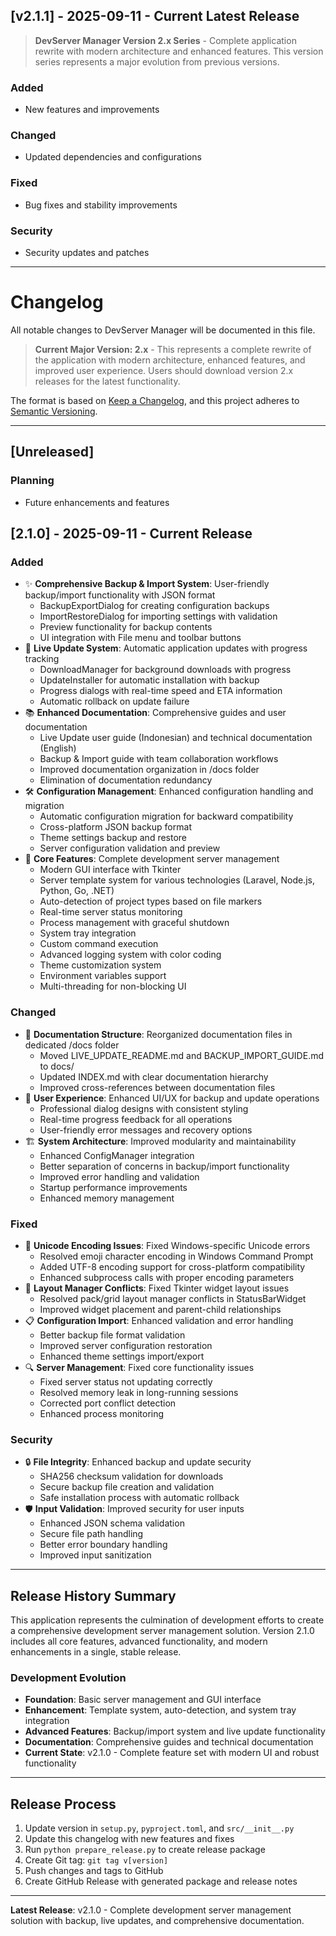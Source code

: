 ## [v2.1.1] - 2025-09-11 - **Current Latest Release**

> **DevServer Manager Version 2.x Series** - Complete application rewrite with modern architecture and enhanced features. This version series represents a major evolution from previous versions.

### Added
- New features and improvements

### Changed
- Updated dependencies and configurations

### Fixed
- Bug fixes and stability improvements

### Security
- Security updates and patches

---

# Changelog

All notable changes to DevServer Manager will be documented in this file.

> **Current Major Version: 2.x** - This represents a complete rewrite of the application with modern architecture, enhanced features, and improved user experience. Users should download version 2.x releases for the latest functionality.

The format is based on [Keep a Changelog](https://keepachangelog.com/en/1.0.0/),
and this project adheres to [Semantic Versioning](https://semver.org/spec/v2.0.0.html).

---

## [Unreleased]

### Planning
- Future enhancements and features

## [2.1.0] - 2025-09-11 - **Current Release**

### Added
- ✨ **Comprehensive Backup & Import System**: User-friendly backup/import functionality with JSON format
  - BackupExportDialog for creating configuration backups
  - ImportRestoreDialog for importing settings with validation
  - Preview functionality for backup contents
  - UI integration with File menu and toolbar buttons
- 🚀 **Live Update System**: Automatic application updates with progress tracking
  - DownloadManager for background downloads with progress
  - UpdateInstaller for automatic installation with backup
  - Progress dialogs with real-time speed and ETA information
  - Automatic rollback on update failure
- 📚 **Enhanced Documentation**: Comprehensive guides and user documentation
  - Live Update user guide (Indonesian) and technical documentation (English)
  - Backup & Import guide with team collaboration workflows
  - Improved documentation organization in /docs folder
  - Elimination of documentation redundancy
- 🛠️ **Configuration Management**: Enhanced configuration handling and migration
  - Automatic configuration migration for backward compatibility
  - Cross-platform JSON backup format
  - Theme settings backup and restore
  - Server configuration validation and preview
- 🎯 **Core Features**: Complete development server management
  - Modern GUI interface with Tkinter
  - Server template system for various technologies (Laravel, Node.js, Python, Go, .NET)
  - Auto-detection of project types based on file markers
  - Real-time server status monitoring
  - Process management with graceful shutdown
  - System tray integration
  - Custom command execution
  - Advanced logging system with color coding
  - Theme customization system
  - Environment variables support
  - Multi-threading for non-blocking UI

### Changed
- 📖 **Documentation Structure**: Reorganized documentation files in dedicated /docs folder
  - Moved LIVE_UPDATE_README.md and BACKUP_IMPORT_GUIDE.md to docs/
  - Updated INDEX.md with clear documentation hierarchy
  - Improved cross-references between documentation files
- 🎨 **User Experience**: Enhanced UI/UX for backup and update operations
  - Professional dialog designs with consistent styling
  - Real-time progress feedback for all operations
  - User-friendly error messages and recovery options
- 🏗️ **System Architecture**: Improved modularity and maintainability
  - Enhanced ConfigManager integration
  - Better separation of concerns in backup/import functionality
  - Improved error handling and validation
  - Startup performance improvements
  - Enhanced memory management

### Fixed
- 🐛 **Unicode Encoding Issues**: Fixed Windows-specific Unicode errors
  - Resolved emoji character encoding in Windows Command Prompt
  - Added UTF-8 encoding support for cross-platform compatibility
  - Enhanced subprocess calls with proper encoding parameters
- 🔧 **Layout Manager Conflicts**: Fixed Tkinter widget layout issues
  - Resolved pack/grid layout manager conflicts in StatusBarWidget
  - Improved widget placement and parent-child relationships
- 📋 **Configuration Import**: Enhanced validation and error handling
  - Better backup file format validation
  - Improved server configuration restoration
  - Enhanced theme settings import/export
- 🔍 **Server Management**: Fixed core functionality issues
  - Fixed server status not updating correctly
  - Resolved memory leak in long-running sessions
  - Corrected port conflict detection
  - Enhanced process monitoring

### Security
- 🔒 **File Integrity**: Enhanced backup and update security
  - SHA256 checksum validation for downloads
  - Secure backup file creation and validation
  - Safe installation process with automatic rollback
- 🛡️ **Input Validation**: Improved security for user inputs
  - Enhanced JSON schema validation
  - Secure file path handling
  - Better error boundary handling
  - Improved input sanitization

---

## Release History Summary

This application represents the culmination of development efforts to create a comprehensive development server management solution. Version 2.1.0 includes all core features, advanced functionality, and modern enhancements in a single, stable release.

### Development Evolution
- **Foundation**: Basic server management and GUI interface
- **Enhancement**: Template system, auto-detection, and system tray integration
- **Advanced Features**: Backup/import system and live update functionality
- **Documentation**: Comprehensive guides and technical documentation
- **Current State**: v2.1.0 - Complete feature set with modern UI and robust functionality

---

## Release Process

1. Update version in `setup.py`, `pyproject.toml`, and `src/__init__.py`
2. Update this changelog with new features and fixes
3. Run `python prepare_release.py` to create release package
4. Create Git tag: `git tag v[version]`
5. Push changes and tags to GitHub
6. Create GitHub Release with generated package and release notes

---

**Latest Release**: v2.1.0 - Complete development server management solution with backup, live updates, and comprehensive documentation.